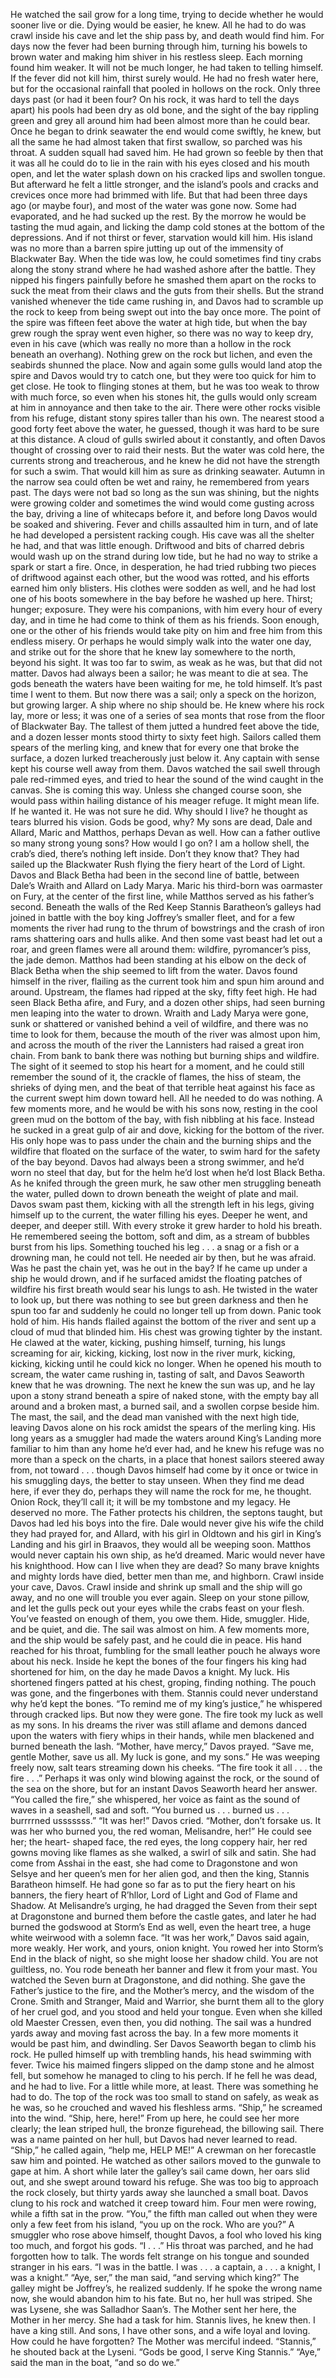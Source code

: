 He watched the sail grow for a long time, trying to decide whether he would sooner live or die.
Dying would be easier, he knew. All he had to do was crawl inside his cave and let the ship pass by, and death would find him. For days now the fever had been burning through him, turning his bowels to brown water and making him shiver in his restless sleep. Each morning found him weaker. It will not be much longer, he had taken to telling himself.
If the fever did not kill him, thirst surely would. He had no fresh water here, but for the occasional rainfall that pooled in hollows on the rock. Only three days past (or had it been four? On his rock, it was hard to tell the days apart) his pools had been dry as old bone, and the sight of the bay rippling green and grey all around him had been almost more than he could bear.
Once he began to drink seawater the end would come swiftly, he knew, but all the same he had almost taken that first swallow, so parched was his throat. A sudden squall had saved him. He had grown so feeble by then that it was all he could do to lie in the rain with his eyes closed and his mouth open, and let the water splash down on his cracked lips and swollen tongue.
But afterward he felt a little stronger, and the island’s pools and cracks and crevices once more had brimmed with life.
But that had been three days ago (or maybe four), and most of the water was gone now. Some had evaporated, and he had sucked up the rest. By the morrow he would be tasting the mud again, and licking the damp cold stones at the bottom of the depressions.
And if not thirst or fever, starvation would kill him. His island was no more than a barren spire jutting up out of the immensity of Blackwater Bay.
When the tide was low, he could sometimes find tiny crabs along the stony strand where he had washed ashore after the battle. They nipped his fingers painfully before he smashed them apart on the rocks to suck the meat from their claws and the guts from their shells.
But the strand vanished whenever the tide came rushing in, and Davos had to scramble up the rock to keep from being swept out into the bay once more. The point of the spire was fifteen feet above the water at high tide, but when the bay grew rough the spray went even higher, so there was no way to keep dry, even in his cave (which was really no more than a hollow in the rock beneath an overhang). Nothing grew on the rock but lichen, and even the seabirds shunned the place. Now and again some gulls would land atop the spire and Davos would try to catch one, but they were too quick for him to get close. He took to flinging stones at them, but he was too weak to throw with much force, so even when his stones hit, the gulls would only scream at him in annoyance and then take to the air.
There were other rocks visible from his refuge, distant stony spires taller than his own. The nearest stood a good forty feet above the water, he guessed, though it was hard to be sure at this distance. A cloud of gulls swirled about it constantly, and often Davos thought of crossing over to raid their nests. But the water was cold here, the currents strong and treacherous, and he knew he did not have the strength for such a swim. That would kill him as sure as drinking seawater.
Autumn in the narrow sea could often be wet and rainy, he remembered from years past. The days were not bad so long as the sun was shining, but the nights were growing colder and sometimes the wind would come gusting across the bay, driving a line of whitecaps before it, and before long Davos would be soaked and shivering. Fever and chills assaulted him in turn, and of late he had developed a persistent racking cough.
His cave was all the shelter he had, and that was little enough. Driftwood and bits of charred debris would wash up on the strand during low tide, but he had no way to strike a spark or start a fire. Once, in desperation, he had tried rubbing two pieces of driftwood against each other, but the wood was rotted, and his efforts earned him only blisters. His clothes were sodden as well, and he had lost one of his boots somewhere in the bay before he washed up here.
Thirst; hunger; exposure. They were his companions, with him every hour of every day, and in time he had come to think of them as his friends.
Soon enough, one or the other of his friends would take pity on him and free him from this endless misery. Or perhaps he would simply walk into the water one day, and strike out for the shore that he knew lay somewhere to the north, beyond his sight. It was too far to swim, as weak as he was, but that did not matter. Davos had always been a sailor; he was meant to die at sea. The gods beneath the waters have been waiting for me, he told himself.
It’s past time I went to them.
But now there was a sail; only a speck on the horizon, but growing larger.
A ship where no ship should be. He knew where his rock lay, more or less; it was one of a series of sea monts that rose from the floor of Blackwater Bay. The tallest of them jutted a hundred feet above the tide, and a dozen lesser monts stood thirty to sixty feet high. Sailors called them spears of the merling king, and knew that for every one that broke the surface, a dozen lurked treacherously just below it. Any captain with sense kept his course well away from them.
Davos watched the sail swell through pale red-rimmed eyes, and tried to hear the sound of the wind caught in the canvas. She is coming this way.
Unless she changed course soon, she would pass within hailing distance of his meager refuge. It might mean life. If he wanted it. He was not sure he did.
Why should I live? he thought as tears blurred his vision. Gods be good, why? My sons are dead, Dale and Allard, Maric and Matthos, perhaps Devan as well. How can a father outlive so many strong young sons? How would I go on? I am a hollow shell, the crab’s died, there’s nothing left inside. Don’t they know that? They had sailed up the Blackwater Rush flying the fiery heart of the Lord of Light. Davos and Black Betha had been in the second line of battle, between Dale’s Wraith and Allard on Lady Marya. Maric his third-born was oarmaster on Fury, at the center of the first line, while Matthos served as his father’s second. Beneath the walls of the Red Keep Stannis Baratheon’s galleys had joined in battle with the boy king Joffrey’s smaller fleet, and for a few moments the river had rung to the thrum of bowstrings and the crash of iron rams shattering oars and hulls alike.
And then some vast beast had let out a roar, and green flames were all around them: wildfire, pyromancer’s piss, the jade demon. Matthos had been standing at his elbow on the deck of Black Betha when the ship seemed to lift from the water. Davos found himself in the river, flailing as the current took him and spun him around and around. Upstream, the flames had ripped at the sky, fifty feet high. He had seen Black Betha afire, and Fury, and a dozen other ships, had seen burning men leaping into the water to drown. Wraith and Lady Marya were gone, sunk or shattered or vanished behind a veil of wildfire, and there was no time to look for them, because the mouth of the river was almost upon him, and across the mouth of the river the Lannisters had raised a great iron chain. From bank to bank there was nothing but burning ships and wildfire. The sight of it seemed to stop his heart for a moment, and he could still remember the sound of it, the crackle of flames, the hiss of steam, the shrieks of dying men, and the beat of that terrible heat against his face as the current swept him down toward hell.
All he needed to do was nothing. A few moments more, and he would be with his sons now, resting in the cool green mud on the bottom of the bay, with fish nibbling at his face.
Instead he sucked in a great gulp of air and dove, kicking for the bottom of the river. His only hope was to pass under the chain and the burning ships and the wildfire that floated on the surface of the water, to swim hard for the safety of the bay beyond. Davos had always been a strong swimmer, and he’d worn no steel that day, but for the helm he’d lost when he’d lost Black Betha. As he knifed through the green murk, he saw other men struggling beneath the water, pulled down to drown beneath the weight of plate and mail. Davos swam past them, kicking with all the strength left in his legs, giving himself up to the current, the water filling his eyes. Deeper he went, and deeper, and deeper still. With every stroke it grew harder to hold his breath. He remembered seeing the bottom, soft and dim, as a stream of bubbles burst from his lips. Something touched his leg . . . a snag or a fish or a drowning man, he could not tell.
He needed air by then, but he was afraid. Was he past the chain yet, was he out in the bay? If he came up under a ship he would drown, and if he surfaced amidst the floating patches of wildfire his first breath would sear his lungs to ash. He twisted in the water to look up, but there was nothing to see but green darkness and then he spun too far and suddenly he could no longer tell up from down. Panic took hold of him. His hands flailed against the bottom of the river and sent up a cloud of mud that blinded him. His chest was growing tighter by the instant. He clawed at the water, kicking, pushing himself, turning, his lungs screaming for air, kicking, kicking, lost now in the river murk, kicking, kicking, kicking until he could kick no longer. When he opened his mouth to scream, the water came rushing in, tasting of salt, and Davos Seaworth knew that he was drowning.
The next he knew the sun was up, and he lay upon a stony strand beneath a spire of naked stone, with the empty bay all around and a broken mast, a burned sail, and a swollen corpse beside him. The mast, the sail, and the dead man vanished with the next high tide, leaving Davos alone on his rock amidst the spears of the merling king.
His long years as a smuggler had made the waters around King’s Landing more familiar to him than any home he’d ever had, and he knew his refuge was no more than a speck on the charts, in a place that honest sailors steered away from, not toward . . . though Davos himself had come by it once or twice in his smuggling days, the better to stay unseen. When they find me dead here, if ever they do, perhaps they will name the rock for me, he thought. Onion Rock, they’ll call it; it will be my tombstone and my legacy. He deserved no more. The Father protects his children, the septons taught, but Davos had led his boys into the fire. Dale would never give his wife the child they had prayed for, and Allard, with his girl in Oldtown and his girl in King’s Landing and his girl in Braavos, they would all be weeping soon. Matthos would never captain his own ship, as he’d dreamed.
Maric would never have his knighthood.
How can I live when they are dead? So many brave knights and mighty lords have died, better men than me, and highborn. Crawl inside your cave, Davos. Crawl inside and shrink up small and the ship will go away, and no one will trouble you ever again. Sleep on your stone pillow, and let the gulls peck out your eyes while the crabs feast on your flesh. You’ve feasted on enough of them, you owe them. Hide, smuggler. Hide, and be quiet, and die.
The sail was almost on him. A few moments more, and the ship would be safely past, and he could die in peace.
His hand reached for his throat, fumbling for the small leather pouch he always wore about his neck. Inside he kept the bones of the four fingers his king had shortened for him, on the day he made Davos a knight. My luck.
His shortened fingers patted at his chest, groping, finding nothing. The pouch was gone, and the fingerbones with them. Stannis could never understand why he’d kept the bones. “To remind me of my king’s justice,” he whispered through cracked lips. But now they were gone. The fire took my luck as well as my sons. In his dreams the river was still aflame and demons danced upon the waters with fiery whips in their hands, while men blackened and burned beneath the lash. “Mother, have mercy,” Davos prayed. “Save me, gentle Mother, save us all. My luck is gone, and my sons.” He was weeping freely now, salt tears streaming down his cheeks.
“The fire took it all . . . the fire . . .”
Perhaps it was only wind blowing against the rock, or the sound of the sea on the shore, but for an instant Davos Seaworth heard her answer. “You called the fire,” she whispered, her voice as faint as the sound of waves in a seashell, sad and soft. “You burned us . . . burned us . . . burrrrned usssssss.”
“It was her!” Davos cried. “Mother, don’t forsake us. It was her who burned you, the red woman, Melisandre, her!” He could see her; the heart- shaped face, the red eyes, the long coppery hair, her red gowns moving like flames as she walked, a swirl of silk and satin. She had come from Asshai in the east, she had come to Dragonstone and won Selsye and her queen’s men for her alien god, and then the king, Stannis Baratheon himself. He had gone so far as to put the fiery heart on his banners, the fiery heart of R’hllor, Lord of Light and God of Flame and Shadow. At Melisandre’s urging, he had dragged the Seven from their sept at Dragonstone and burned them before the castle gates, and later he had burned the godswood at Storm’s End as well, even the heart tree, a huge white weirwood with a solemn face.
“It was her work,” Davos said again, more weakly. Her work, and yours, onion knight. You rowed her into Storm’s End in the black of night, so she might loose her shadow child. You are not guiltless, no. You rode beneath her banner and flew it from your mast. You watched the Seven burn at Dragonstone, and did nothing. She gave the Father’s justice to the fire, and the Mother’s mercy, and the wisdom of the Crone. Smith and Stranger, Maid and Warrior, she burnt them all to the glory of her cruel god, and you stood and held your tongue. Even when she killed old Maester Cressen, even then, you did nothing.
The sail was a hundred yards away and moving fast across the bay. In a few more moments it would be past him, and dwindling.
Ser Davos Seaworth began to climb his rock.
He pulled himself up with trembling hands, his head swimming with fever. Twice his maimed fingers slipped on the damp stone and he almost fell, but somehow he managed to cling to his perch. If he fell he was dead, and he had to live. For a little while more, at least. There was something he had to do.
The top of the rock was too small to stand on safely, as weak as he was, so he crouched and waved his fleshless arms. “Ship,” he screamed into the wind. “Ship, here, here!” From up here, he could see her more clearly; the lean striped hull, the bronze figurehead, the billowing sail. There was a name painted on her hull, but Davos had never learned to read. “Ship,” he called again, “help me, HELP ME!”
A crewman on her forecastle saw him and pointed. He watched as other sailors moved to the gunwale to gape at him. A short while later the galley’s sail came down, her oars slid out, and she swept around toward his refuge.
She was too big to approach the rock closely, but thirty yards away she launched a small boat. Davos clung to his rock and watched it creep toward him. Four men were rowing, while a fifth sat in the prow. “You,” the fifth man called out when they were only a few feet from his island, “you up on the rock. Who are you?”
A smuggler who rose above himself, thought Davos, a fool who loved his king too much, and forgot his gods. “I . . .” His throat was parched, and he had forgotten how to talk. The words felt strange on his tongue and sounded stranger in his ears. “I was in the battle. I was . . . a captain, a . . . a knight, I was a knight.”
“Aye, ser,” the man said, “and serving which king?”
The galley might be Joffrey’s, he realized suddenly. If he spoke the wrong name now, she would abandon him to his fate. But no, her hull was striped. She was Lysene, she was Salladhor Saan’s. The Mother sent her here, the Mother in her mercy. She had a task for him. Stannis lives, he knew then. I have a king still. And sons, I have other sons, and a wife loyal and loving. How could he have forgotten? The Mother was merciful indeed.
“Stannis,” he shouted back at the Lyseni. “Gods be good, I serve King Stannis.”
“Aye,” said the man in the boat, “and so do we.”
